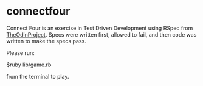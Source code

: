 # connectfour

Connect Four is an exercise in Test Driven Development using RSpec from [TheOdinProject](http://www.theodinproject.com/ruby-programming/testing-ruby).  Specs were written first, allowed to fail, and then code was written to make the specs pass. 

Please run:

$ruby lib/game.rb 

from the terminal to play.

